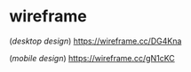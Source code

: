 # wireframe

(_desktop design_)
https://wireframe.cc/DG4Kna

(_mobile design_)
https://wireframe.cc/gN1cKC

